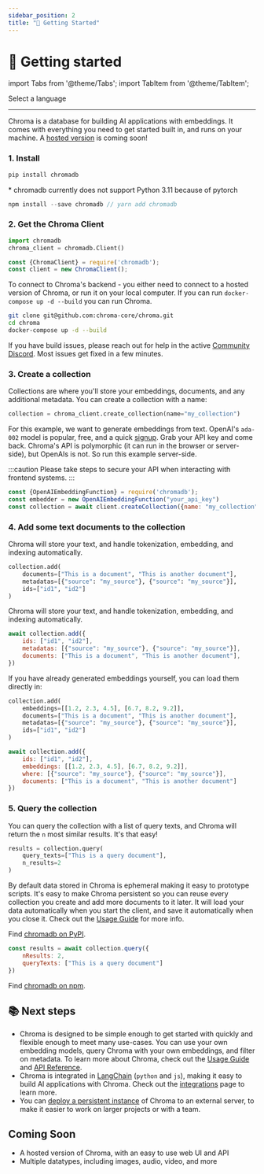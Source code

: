 ```yaml
---
sidebar_position: 2
title: "🔑 Getting Started"
---
```


# 🔑 Getting started

import Tabs from '@theme/Tabs';
import TabItem from '@theme/TabItem';

<div class="select-language">Select a language</div>

<Tabs queryString groupId="lang" queryString>
<TabItem value="py" label="Python"></TabItem>
<TabItem value="js" label="JavaScript"></TabItem>
</Tabs>

***

Chroma is a database for building AI applications with embeddings. It comes with everything you need to get started built in, and runs on your machine. A [hosted version](https://airtable.com/shrOAiDUtS2ILy5vZ) is coming soon!

### 1. Install

<Tabs queryString groupId="lang" className="hideTabSwitcher">
<TabItem value="py" label="Python">

```py
pip install chromadb
```
<span class="small-text em">* chromadb currently does not support Python 3.11 because of pytorch</span>

</TabItem>
<TabItem value="js" label="JavaScript">


```js
npm install --save chromadb // yarn add chromadb
```

</TabItem>

</Tabs>

### 2. Get the Chroma Client

<Tabs queryString groupId="lang" className="hideTabSwitcher">
<TabItem value="py" label="Python">

```python
import chromadb
chroma_client = chromadb.Client()
```

</TabItem>
<TabItem value="js" label="JavaScript">

```js
const {ChromaClient} = require('chromadb');
const client = new ChromaClient();
```

To connect to Chroma's backend - you either need to connect to a hosted version of Chroma, or run it on your local computer. If you can run `docker-compose up -d --build` you can run Chroma. 

```bash
git clone git@github.com:chroma-core/chroma.git
cd chroma
docker-compose up -d --build
```

If you have build issues, please reach out for help in the active [Community Discord](https://discord.gg/MMeYNTmh3x). Most issues get fixed in a few minutes.

</TabItem>

</Tabs>

### 3. Create a collection

Collections are where you'll store your embeddings, documents, and any additional metadata. You can create a collection with a name:

<Tabs queryString groupId="lang" className="hideTabSwitcher">
<TabItem value="py" label="Python">

```python
collection = chroma_client.create_collection(name="my_collection")
```

</TabItem>
<TabItem value="js" label="JavaScript">

For this example, we want to generate embeddings from text. OpenAI's `ada-002` model is popular, free, and a quick [signup](https://openai.com/api/). Grab your API key and come back. Chroma's API is polymorphic (it can run in the browser or server-side), but OpenAIs is not. So run this example server-side.

:::caution
Please take steps to secure your API when interacting with frontend systems.
:::

```js
const {OpenAIEmbeddingFunction} = require('chromadb');
const embedder = new OpenAIEmbeddingFunction("your_api_key")
const collection = await client.createCollection({name: "my_collection", embeddingFunction: embedder})
```

</TabItem>

</Tabs>



### 4. Add some text documents to the collection

<Tabs queryString groupId="lang" className="hideTabSwitcher">
<TabItem value="py" label="Python">

Chroma will store your text, and handle tokenization, embedding, and indexing automatically.

```python
collection.add(
    documents=["This is a document", "This is another document"],
    metadatas=[{"source": "my_source"}, {"source": "my_source"}],
    ids=["id1", "id2"]
)
```

</TabItem>
<TabItem value="js" label="JavaScript">

Chroma will store your text, and handle tokenization, embedding, and indexing automatically.

```js
await collection.add({
    ids: ["id1", "id2"],
    metadatas: [{"source": "my_source"}, {"source": "my_source"}],
    documents: ["This is a document", "This is another document"],
}) 
```

</TabItem>

</Tabs>



If you have already generated embeddings yourself, you can load them directly in:

<Tabs queryString groupId="lang" className="hideTabSwitcher">
<TabItem value="py" label="Python">

```python
collection.add(
    embeddings=[[1.2, 2.3, 4.5], [6.7, 8.2, 9.2]],
    documents=["This is a document", "This is another document"],
    metadatas=[{"source": "my_source"}, {"source": "my_source"}],
    ids=["id1", "id2"]
)
```

</TabItem>
<TabItem value="js" label="JavaScript">

```js
await collection.add({
    ids: ["id1", "id2"],
    embeddings: [[1.2, 2.3, 4.5], [6.7, 8.2, 9.2]],
    where: [{"source": "my_source"}, {"source": "my_source"}],
    documents: ["This is a document", "This is another document"]
}) 
```

</TabItem>

</Tabs>



### 5. Query the collection

You can query the collection with a list of query texts, and Chroma will return the `n` most similar results. It's that easy!

<Tabs queryString groupId="lang" className="hideTabSwitcher">
<TabItem value="py" label="Python">

```python
results = collection.query(
    query_texts=["This is a query document"],
    n_results=2
)
```

By default data stored in Chroma is ephemeral making it easy to prototype scripts. It's easy to make Chroma persistent so you can reuse every collection you create and add more documents to it later. It will load your data automatically when you start the client, and save it automatically when you close it. Check out the [Usage Guide](./usage-guide.md) for more info.

Find [chromadb on PyPI](https://pypi.org/project/chromadb/).


</TabItem>
<TabItem value="js" label="JavaScript">

```js
const results = await collection.query({
    nResults: 2, 
    queryTexts: ["This is a query document"]
}) 
```

Find [chromadb on npm](https://www.npmjs.com/package/chromadb).

</TabItem>

</Tabs>


## 📚 Next steps

- Chroma is designed to be simple enough to get started with quickly and flexible enough to meet many use-cases. You can use your own embedding models, query Chroma with your own embeddings, and filter on metadata. To learn more about Chroma, check out the [Usage Guide](./usage-guide.md) and [API Reference](./api-reference.md).
- Chroma is integrated in [LangChain](https://python.langchain.com/en/latest/modules/indexes/vectorstores.html?highlight=chroma#langchain.vectorstores.Chroma) (`python` and `js`), making it easy to build AI applications with Chroma. Check out the [integrations](./integrations.md) page to learn more.
- You can [deploy a persistent instance](./deployment) of Chroma to an external server, to make it easier to work on larger projects or with a team.

## Coming Soon

- A hosted version of Chroma, with an easy to use web UI and API
- Multiple datatypes, including images, audio, video, and more
